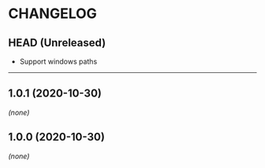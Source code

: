 CHANGELOG
=========

## HEAD (Unreleased)
- Support windows paths

---

## 1.0.1 (2020-10-30)
_(none)_

## 1.0.0 (2020-10-30)
_(none)_

